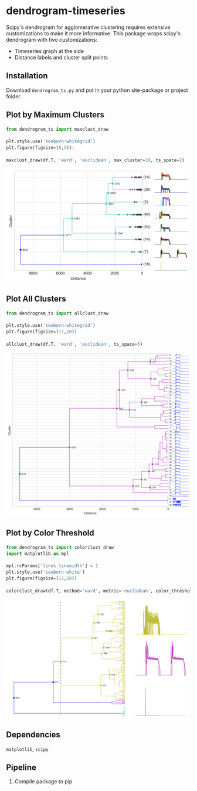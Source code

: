 # dendrogram-timeseries
Scipy's dendrogram for agglomerative clustering requires extensive customizations
to make it more informative. This package wraps scipy's dendrogram with two customizations:
 * Timeseries graph at the side
 * Distance labels and cluster split points
 

## Installation
Download ``dendrogram_ts.py`` and put in your python site-package or project folder.

## Plot by Maximum Clusters
```python
from dendrogram_ts import maxclust_draw

plt.style.use('seaborn-whitegrid')
plt.figure(figsize=(8,5));

maxclust_draw(df.T, 'ward', 'euclidean', max_cluster=10, ts_space=2)
```

<img src="https://github.com/mapattacker/dendrogram-timeseries/blob/master/images/dendrogram1.png" width="600">

## Plot All Clusters

```python
from dendrogram_ts import allclust_draw

plt.style.use('seaborn-whitegrid')
plt.figure(figsize=(12,10))

allclust_draw(df.T, 'ward', 'euclidean', ts_space=5)
```

<img src="https://github.com/mapattacker/dendrogram-timeseries/blob/master/images/dendrogram2.png" width="600">

## Plot by Color Threshold

```python
from dendrogram_ts import colorclust_draw
import matplotlib as mpl

mpl.rcParams['lines.linewidth'] = 1
plt.style.use('seaborn-white')
plt.figure(figsize=(12,10))

colorclust_draw(df.T, method='ward', metric='euclidean', color_threshold=5200, ts_space=1)
```

<img src="https://github.com/mapattacker/dendrogram-timeseries/blob/master/images/dendrogram3.png" width="650">

## Dependencies
`matplotlib`, `scipy`


## Pipeline
1. Compile package to pip 
